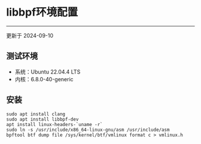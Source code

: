 # libbpf环境配置
---
更新于 2024-09-10

## 测试环境
* 系统：Ubuntu 22.04.4 LTS
* 内核：6.8.0-40-generic

## 安装
```shell
sudo apt install clang
sudo apt install libbpf-dev
apt install linux-headers-`uname -r`
sudo ln -s /usr/include/x86_64-linux-gnu/asm /usr/include/asm
bpftool btf dump file /sys/kernel/btf/vmlinux format c > vmlinux.h
```